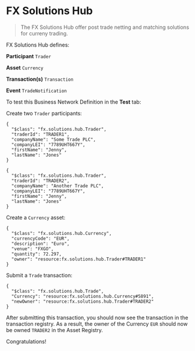 # FX Solutions Hub

> The FX Solutions Hub offer post trade netting and matching solutions for curreny trading.

FX Solutions Hub defines:

**Participant**
`Trader`

**Asset**
`Currency`

**Transaction(s)**
`Transaction`

**Event**
`TradeNotification `

To test this Business Network Definition in the **Test** tab:

Create two `Trader` participants:

```
{
  "$class": "fx.solutions.hub.Trader",
  "traderId": "TRADER1",
  "companyName": "Some Trade PLC",
  "companyLEI": "7789UHT667Y",
  "firstName": "Jenny",
  "lastName": "Jones"
}
```

```
{
  "$class": "fx.solutions.hub.Trader",
  "traderId": "TRADER2",
  "companyName": "Another Trade PLC",
  "companyLEI": "7789UHT667Y",
  "firstName": "Jenny",
  "lastName": "Jones"
}
```

Create a `Currency` asset:

```
{
  "$class": "fx.solutions.hub.Currency",
  "currencyCode": "EUR",
  "description": "Euro",
  "venue": "FXGO",
  "quantity": 72.297,
  "owner": "resource:fx.solutions.hub.Trader#TRADER1"
}
```

Submit a `Trade` transaction:

```
{
  "$class": "fx.solutions.hub.Trade",
  "Currency": "resource:fx.solutions.hub.Currency#5891",
  "newOwner": "resource:fx.solutions.hub.Trader#TRADER2"
}
```

After submitting this transaction, you should now see the transaction in the transaction registry. As a result, the owner of the Currency `EUR` should now be owned `TRADER2` in the Asset Registry.

Congratulations!
